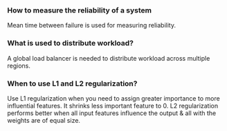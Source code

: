 ### How to measure the reliability of a system
Mean time between failure is used for measuring reliability.

### What is used to distribute workload?
A global load balancer is needed to distribute workload across multiple regions.

### When to use L1 and L2 regularization?
Use L1 regularization when you need to assign greater importance to more influential features. It shrinks less important feature to 0.
L2 regularization performs better when all input features influence the output & all with the weights are of equal size.
